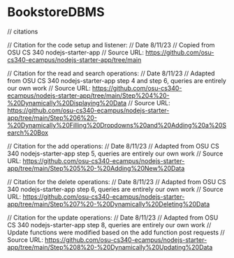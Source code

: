 # BookstoreDBMS

// citations

// Citation for the code setup and listener:
// Date 8/11/23
// Copied from OSU CS 340 nodejs-starter-app
// Source URL: https://github.com/osu-cs340-ecampus/nodejs-starter-app/tree/main

// Citation for the read and search operations:
// Date 8/11/23
// Adapted from OSU CS 340 nodejs-starter-app step 4 and step 6, queries are entirely our own work
// Source URL: https://github.com/osu-cs340-ecampus/nodejs-starter-app/tree/main/Step%204%20-%20Dynamically%20Displaying%20Data
// Source URL: https://github.com/osu-cs340-ecampus/nodejs-starter-app/tree/main/Step%206%20-%20Dynamically%20Filling%20Dropdowns%20and%20Adding%20a%20Search%20Box

// Citation for the add operations:
// Date 8/11/23
// Adapted from OSU CS 340 nodejs-starter-app step 5, queries are entirely our own work
// Source URL: https://github.com/osu-cs340-ecampus/nodejs-starter-app/tree/main/Step%205%20-%20Adding%20New%20Data

// Citation for the delete operations:
// Date 8/11/23
// Adapted from OSU CS 340 nodejs-starter-app step 6, queries are entirely our own work
// Source URL: https://github.com/osu-cs340-ecampus/nodejs-starter-app/tree/main/Step%207%20-%20Dynamically%20Deleting%20Data

// Citation for the update operations:
// Date 8/11/23
// Adapted from OSU CS 340 nodejs-starter-app step 8, queries are entirely our own work
// Update functions were modified based on the add function post requests
// Source URL: https://github.com/osu-cs340-ecampus/nodejs-starter-app/tree/main/Step%208%20-%20Dynamically%20Updating%20Data
